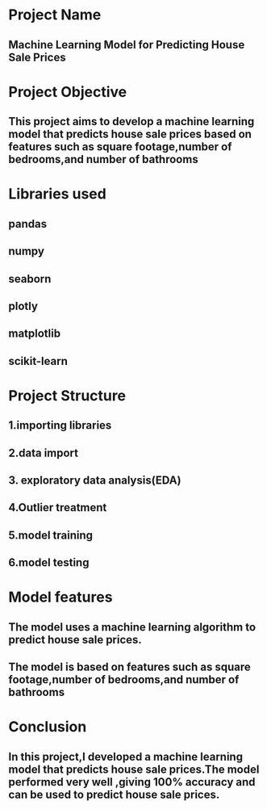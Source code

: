 # Project Name
## Machine Learning Model for Predicting House Sale Prices
# Project Objective
## This project aims to develop a machine learning model that predicts house sale prices based on features such as square footage,number of bedrooms,and number of bathrooms
# Libraries used
## pandas
## numpy
## seaborn
## plotly
## matplotlib
## scikit-learn
# Project Structure
## 1.importing libraries
## 2.data import
## 3. exploratory data analysis(EDA)
## 4.Outlier treatment
## 5.model training
## 6.model testing
# Model features
## The model uses a machine learning algorithm to predict house sale prices.
## The model is based on features such as square footage,number of bedrooms,and number of bathrooms
# Conclusion
## In this project,I developed a machine learning model that predicts house sale prices.The model performed very well ,giving 100% accuracy and can be used to predict house sale prices.
